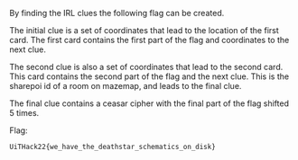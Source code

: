 By finding the IRL clues the following flag can be created.

The initial clue is a set of coordinates that lead to the location of the first card.
The first card contains the first part of the flag and coordinates to the next clue.

The second clue is also a set of coordinates that lead to the second card.
This card contains the second part of the flag and the next clue.
This is the sharepoi id of a room on mazemap, and leads to the final clue.

The final clue contains a ceasar cipher with the final part of the flag shifted 5 times.

Flag:
```
UiTHack22{we_have_the_deathstar_schematics_on_disk}
```